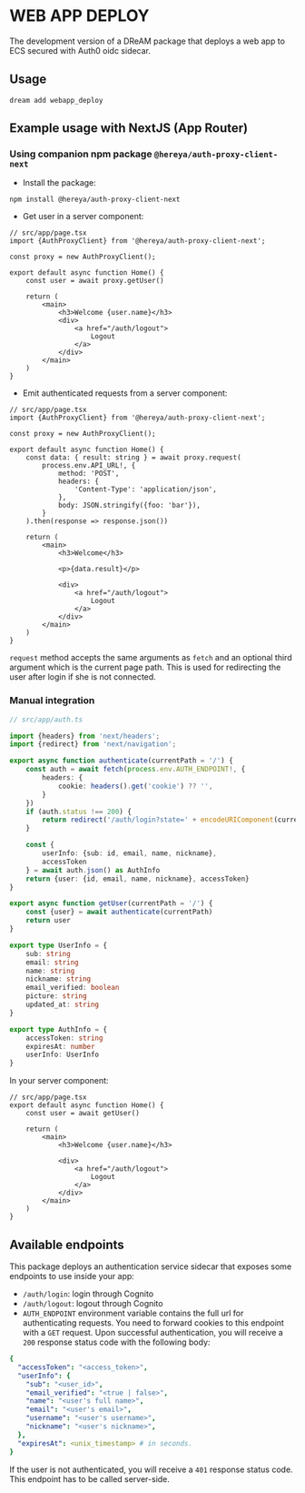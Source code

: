 # WEB APP DEPLOY

The development version of a DReAM package that deploys a web app to ECS secured
with Auth0 oidc sidecar.

## Usage

```shell
dream add webapp_deploy
```

## Example usage with NextJS (App Router)

### Using companion npm package `@hereya/auth-proxy-client-next`

- Install the package:

```shell
npm install @hereya/auth-proxy-client-next
```

- Get user in a server component:

```tsx
// src/app/page.tsx
import {AuthProxyClient} from '@hereya/auth-proxy-client-next';

const proxy = new AuthProxyClient();

export default async function Home() {
    const user = await proxy.getUser()

    return (
        <main>
            <h3>Welcome {user.name}</h3>
            <div>
                <a href="/auth/logout">
                    Logout
                </a>
            </div>
        </main>
    )
}
```

- Emit authenticated requests from a server component:

```tsx
// src/app/page.tsx
import {AuthProxyClient} from '@hereya/auth-proxy-client-next';

const proxy = new AuthProxyClient();

export default async function Home() {
    const data: { result: string } = await proxy.request(
        process.env.API_URL!, {
            method: 'POST',
            headers: {
                'Content-Type': 'application/json',
            },
            body: JSON.stringify({foo: 'bar'}),
        }
    ).then(response => response.json())

    return (
        <main>
            <h3>Welcome</h3>

            <p>{data.result}</p>

            <div>
                <a href="/auth/logout">
                    Logout
                </a>
            </div>
        </main>
    )
}
```

`request` method accepts the same arguments as `fetch` and an optional
third argument which is the current page path. This is used for redirecting the
user after login if she is not connected.

### Manual integration

```typescript
// src/app/auth.ts

import {headers} from 'next/headers';
import {redirect} from 'next/navigation';

export async function authenticate(currentPath = '/') {
    const auth = await fetch(process.env.AUTH_ENDPOINT!, {
        headers: {
            cookie: headers().get('cookie') ?? '',
        }
    })
    if (auth.status !== 200) {
        return redirect('/auth/login?state=' + encodeURIComponent(currentPath))
    }

    const {
        userInfo: {sub: id, email, name, nickname},
        accessToken
    } = await auth.json() as AuthInfo
    return {user: {id, email, name, nickname}, accessToken}
}

export async function getUser(currentPath = '/') {
    const {user} = await authenticate(currentPath)
    return user
}

export type UserInfo = {
    sub: string
    email: string
    name: string
    nickname: string
    email_verified: boolean
    picture: string
    updated_at: string
}

export type AuthInfo = {
    accessToken: string
    expiresAt: number
    userInfo: UserInfo
}
```

In your server component:

```tsx
// src/app/page.tsx
export default async function Home() {
    const user = await getUser()

    return (
        <main>
            <h3>Welcome {user.name}</h3>

            <div>
                <a href="/auth/logout">
                    Logout
                </a>
            </div>
        </main>
    )
}
```

## Available endpoints

This package deploys an authentication service sidecar that exposes some
endpoints to
use inside your app:

- `/auth/login`: login through Cognito
- `/auth/logout`: logout through Cognito
- `AUTH_ENDPOINT` environment variable contains the full url for
  authenticating requests. You need to forward cookies to this endpoint with
  a `GET` request. Upon successful authentication, you will receive a `200`
  response status code with the following body:

```yaml
{
  "accessToken": "<access_token>",
  "userInfo": {
    "sub": "<user_id>",
    "email_verified": "<true | false>",
    "name": "<user's full name>",
    "email": "<user's email>",
    "username": "<user's username>",
    "nickname": "<user's nickname>",
  },
  "expiresAt": <unix_timestamp> # in seconds.
}
```

If the user is not authenticated, you will receive a `401` response status code.
This endpoint has to be called server-side.
